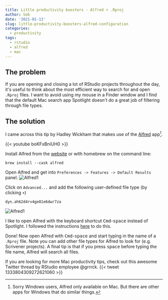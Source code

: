 ```yaml
---
title: Little productivity boosters - Alfred + .Rproj
author: Seb
date: '2021-01-13'
slug: little-productivity-boosters-alfred-configuration
categories:
  - productivity
tags:
  - rstudio
  - alfred
  - mac
---
```


## The problem
If you are opening and closing a lot of RStudio projects throughout the day, it's useful to think about the most efficient way to search for and open `.Rproj` files. I want to avoid using my mouse in a Finder window and I find that the default Mac search app Spotlight doesn't do a great job of filtering through file types.

## The solution
I came across this tip by Hadley Wickham that makes use of the [Alfred](https://www.alfredapp.com/) app[^1].

{{< youtube boKFxBniUH0 >}}

Install Alfred from the [website](https://www.alfredapp.com/) or with homebrew on the command line:
```
brew install --cask alfred
```

Open Alfred and get into `Preferences -> Features -> Default Results` panel.
![Alfred1](/img/alfred1.png)

Click on `Advanced...` and add the following user-defined file type (by clicking `+`)
```
dyn.ah62d4rv4ge81e6dwr7za
```
![Alfred1](/img/alfred2.png)

I like to open Alfred with the keyboard shortcut <kbd>Cmd</kbd>-<kbd>space</kbd> instead of Spotlight. I followed the instructions [here](https://www.alfredapp.com/help/troubleshooting/cmd-space/) to do this.

Done! Now open Alfred with <kbd>Cmd</kbd>-<kbd>space</kbd> and start typing in the name of a `.Rproj` file. Note you can add other file types for Alfred to look for (e.g. Scrivener projects). A final tip is that if you press <kbd>space</kbd> before typing the file name, Alfred will search all files.

If you are looking for more Mac productivity tips, check out this awesome Twitter thread by RStudio employee @grrrck. 
{{< tweet 1333804309272621060 >}}

[^1]: Sorry Windows users, Alfred only available on Mac. But there are other apps for Windows that do similar things.